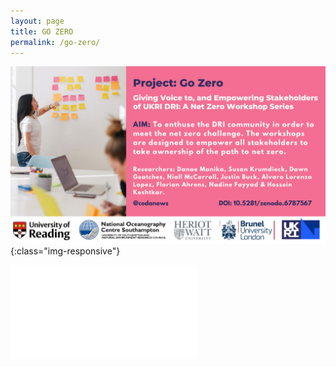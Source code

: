```yaml
---
layout: page
title: GO ZERO
permalink: /go-zero/
---
```


![Go Zero - A Net Zero Workshop Series](/images/3.png){:class="img-responsive"}


<embed src="files/Ad_revised_logo.pdf" type="application/pdf"/>
